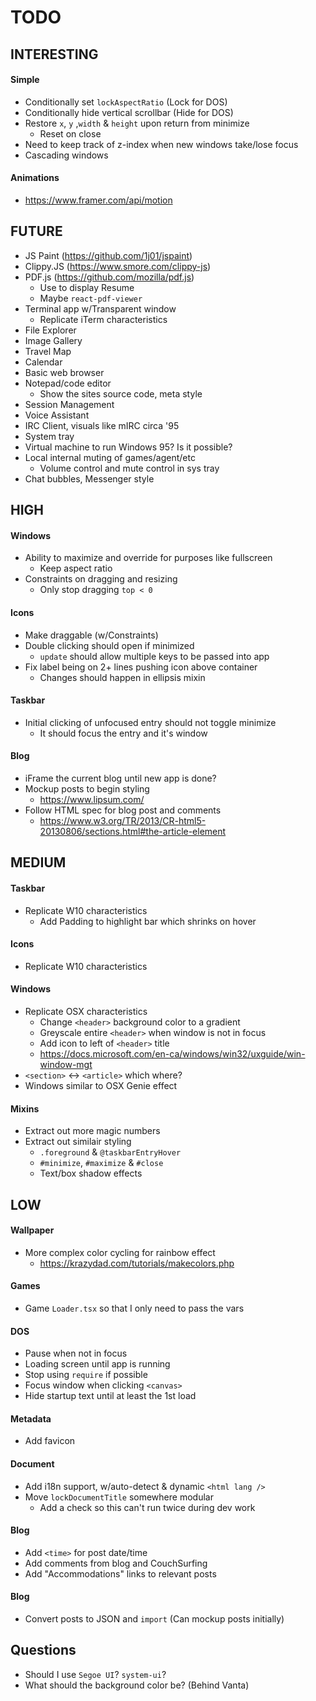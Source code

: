 # TODO

## INTERESTING

#### Simple

- Conditionally set `lockAspectRatio` (Lock for DOS)
- Conditionally hide vertical scrollbar (Hide for DOS)
- Restore `x`, `y` ,`width` & `height` upon return from minimize
  - Reset on close
- Need to keep track of z-index when new windows take/lose focus
- Cascading windows

#### Animations

- https://www.framer.com/api/motion

## FUTURE

- JS Paint (https://github.com/1j01/jspaint)
- Clippy.JS (https://www.smore.com/clippy-js)
- PDF.js (https://github.com/mozilla/pdf.js)
  - Use to display Resume
  - Maybe `react-pdf-viewer`
- Terminal app w/Transparent window
  - Replicate iTerm characteristics
- File Explorer
- Image Gallery
- Travel Map
- Calendar
- Basic web browser
- Notepad/code editor
  - Show the sites source code, meta style
- Session Management
- Voice Assistant
- IRC Client, visuals like mIRC circa '95
- System tray
- Virtual machine to run Windows 95? Is it possible?
- Local internal muting of games/agent/etc
  - Volume control and mute control in sys tray
- Chat bubbles, Messenger style

## HIGH

#### Windows

- Ability to maximize and override for purposes like fullscreen
  - Keep aspect ratio
- Constraints on dragging and resizing
  - Only stop dragging `top < 0`

#### Icons

- Make draggable (w/Constraints)
- Double clicking should open if minimized
  - `update` should allow multiple keys to be passed into app
- Fix label being on 2+ lines pushing icon above container
  - Changes should happen in ellipsis mixin

#### Taskbar

- Initial clicking of unfocused entry should not toggle minimize
  - It should focus the entry and it's window

#### Blog

- iFrame the current blog until new app is done?
- Mockup posts to begin styling
  - https://www.lipsum.com/
- Follow HTML spec for blog post and comments
  - https://www.w3.org/TR/2013/CR-html5-20130806/sections.html#the-article-element

## MEDIUM

#### Taskbar

- Replicate W10 characteristics
  - Add Padding to highlight bar which shrinks on hover

#### Icons

- Replicate W10 characteristics

#### Windows

- Replicate OSX characteristics
  - Change `<header>` background color to a gradient
  - Greyscale entire `<header>` when window is not in focus
  - Add icon to left of `<header>` title
  - https://docs.microsoft.com/en-ca/windows/win32/uxguide/win-window-mgt
- `<section>` <-> `<article>` which where?
- Windows similar to OSX Genie effect

#### Mixins

- Extract out more magic numbers
- Extract out similair styling
  - `.foreground` & `@taskbarEntryHover`
  - `#minimize`, `#maximize` & `#close`
  - Text/box shadow effects

## LOW

#### Wallpaper

- More complex color cycling for rainbow effect
  - https://krazydad.com/tutorials/makecolors.php

#### Games

- Game `Loader.tsx` so that I only need to pass the vars

#### DOS

- Pause when not in focus
- Loading screen until app is running
- Stop using `require` if possible
- Focus window when clicking `<canvas>`
- Hide startup text until at least the 1st load

#### Metadata

- Add favicon

#### Document

- Add i18n support, w/auto-detect & dynamic `<html lang />`
- Move `lockDocumentTitle` somewhere modular
  - Add a check so this can't run twice during dev work

#### Blog

- Add `<time>` for post date/time
- Add comments from blog and CouchSurfing
- Add "Accommodations" links to relevant posts

#### Blog

- Convert posts to JSON and `import` (Can mockup posts initially)

## Questions

- Should I use `Segoe UI`? `system-ui`?
- What should the background color be? (Behind Vanta)
